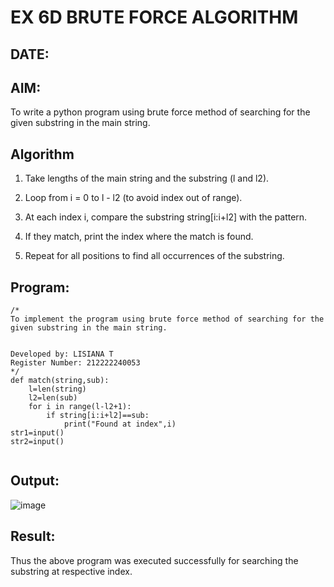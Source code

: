 # EX 6D BRUTE FORCE ALGORITHM
## DATE:
## AIM:
To write a python program using brute force method of searching for the given substring in the main string.




## Algorithm
1. Take lengths of the main string and the substring (l and l2).

2. Loop from i = 0 to l - l2 (to avoid index out of range).

3. At each index i, compare the substring string[i:i+l2] with the pattern.

4. If they match, print the index where the match is found.

5. Repeat for all positions to find all occurrences of the substring.
   

## Program:
```
/*
To implement the program using brute force method of searching for the given substring in the main string.


Developed by: LISIANA T
Register Number: 212222240053
*/
def match(string,sub):
    l=len(string)
    l2=len(sub)
    for i in range(l-l2+1):
        if string[i:i+l2]==sub:
            print("Found at index",i)
str1=input()
str2=input()


```

## Output:
![image](https://github.com/user-attachments/assets/514321c5-1f98-4556-b515-16c8f15cc564)


## Result:
Thus the above program was executed successfully for searching the substring at respective index.
